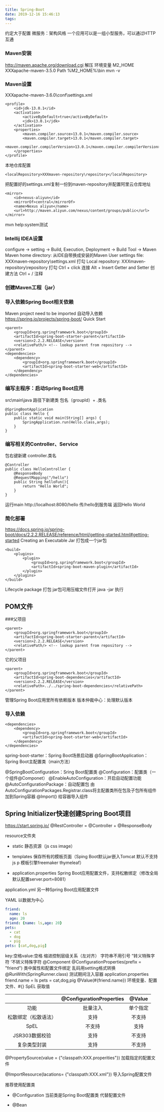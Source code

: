 ```yaml
---
title: Spring-Boot
date: 2019-12-16 15:46:13
tags:
---
```

约定大于配置
微服务：架构风格
一个应用可以是一组小型服务，可以通过HTTP互通

### Maven安装
http://maven.apache.org/download.cgi 解压
环境变量
M2_HOME XXXapache-maven-3.5.0
Path %M2_HOME%\bin
mvn -v
### Maven设置
XXXapache-maven-3.6.0\conf\settings.xml
~~~
<profile>
    <id>jdk-13.0.1</id>
    <activation>
        <activeByDefault>true</activeByDefault>
        <jdk>13.0.1</jdk>
    </activation>
    <properties>
        <maven.compiler.source>13.0.1</maven.compiler.source>
        <maven.compiler.target>13.0.1</maven.compiler.target>
        <maven.compiler.compilerVersion>13.0.1</maven.compiler.compilerVersion>
    </properties>
</profile>
~~~
本地仓库配置
~~~
<localRepository>XXXmaven-repository\repository</localRepository>
~~~
把配置好的settings.xml复制一份到maven-repository并配置阿里云仓库地址
~~~
<mirror>  
	<id>nexus-aliyun</id>  
	<mirrorOf>central</mirrorOf>    
	<name>Nexus aliyun</name>  
	<url>http://maven.aliyun.com/nexus/content/groups/public</url>  
</mirror>
~~~
mvn help:system测试
### Intellij IDEA设置
configure -> setting -> Build, Execution, Deployment -> Build Tool -> Maven
Maven home directory: 从IDE自带换成安装的Maven
User settings file: XXXmaven-repository\settings.xml 打勾
Local repository: XXXmaven-repository\repository 打勾
Ctrl + click 连接
Alt + Insert Getter and Setter 创建方法 
Ctrl + / 注释

### 创建Maven工程（jar）
### 导入依赖Spring Boot相关依赖
Maven project need to be imported 自动导入依赖
https://spring.io/projects/spring-boot/ Quick Start
~~~
<parent>
    <groupId>org.springframework.boot</groupId>
    <artifactId>spring-boot-starter-parent</artifactId>
    <version>2.2.2.RELEASE</version>
    <relativePath/> <!-- lookup parent from repository -->
</parent>
<dependencies>
    <dependency>
        <groupId>org.springframework.boot</groupId>
        <artifactId>spring-boot-starter-web</artifactId>
    </dependency>
</dependencies>
~~~
### 编写主程序：启动Spring Boot应用
src\main\java 路径下新建类 包名（groupId）+ .类名
~~~
@SpringBootApplication
public class Hello {
    public static void main(String[] args) {
        SpringApplication.run(Hello.class,args);
    }
}
~~~
### 编写相关的Controller、Service
包右键新建 controller.类名
~~~
@Controller
public class HelloController {
    @ResponseBody
    @RequestMapping("/hello")
    public String helloFun(){
        return "Hello World";
    }
}
~~~
运行main
http://localhost:8080/hello 传/hello到服务端 返回Hello World
### 简化部署
https://docs.spring.io/spring-boot/docs/2.2.2.RELEASE/reference/html/getting-started.html#getting-started
Creating an Executable Jar 打包成一个jar包
~~~
<build>
    <plugins>
        <plugin>
            <groupId>org.springframework.boot</groupId>
            <artifactId>spring-boot-maven-plugin</artifactId>
        </plugin>
    </plugins>
</build>
~~~
Lifecycle package 打包
jar包可用压缩文件打开
java -jar 执行

## POM文件
###父项目
~~~
<parent>
    <groupId>org.springframework.boot</groupId>
    <artifactId>spring-boot-starter-parent</artifactId>
    <version>2.2.2.RELEASE</version>
    <relativePath/> <!-- lookup parent from repository -->
</parent>
~~~
它的父项目
~~~
<parent>
    <groupId>org.springframework.boot</groupId>
    <artifactId>spring-boot-dependencies</artifactId>
    <version>2.2.2.RELEASE</version>
    <relativePath>../../spring-boot-dependencies</relativePath>
</parent>
~~~
管理Spring Boot应用里所有依赖版本
版本仲裁中心：处理默认版本
### 导入依赖
~~~
<dependencies>
    <dependency>
        <groupId>org.springframework.boot</groupId>
        <artifactId>spring-boot-starter-web</artifactId>
    </dependency>
</dependencies>
~~~
spring-boot-starter：Spring Boot场景启动器
@SpringBootApplication：Spring Boot主配置类（main方法）


@SpringBootConfiguration：Sring Boot配置类
@Configuration：配置类（一个组件@Componet）
@EnableAutoConfiguration：开启自动配置功能
@AutoConfigurationPackage：自动配置包 
由AutoConfigurationPackages.Registrar.class将主配置类所在包及子包所有组件加到Spring容器
@Import() 给容器导入组件
## Spring Initializer快速创建Spring Boot项目
https://start.spring.io/
@RestController = @Controller + @ResponseBody

resource文件夹

* static 静态资源（js css image）

* templates 保存所有的模板页面（Sping Boot默认jar嵌入Tomcat 默认不支持js p 模板引擎freemaker thymeleaf）
* application.properties Spring Boot应用配置文件，支持松散绑定（修改全局默认配置server.port=8081）

application.yml 另一种Spring Boot应用配置文件

YAML 以数据为中心

~~~yml
friend:
  name: ls
  age: 20
friend: {name: ls,age: 20}
pets:
  - cat
  - dog
  - pig
pets: [cat,dog,pig]
~~~
key:空格value:空格 
缩进控制层级关系（左对齐）
字符串不用引号 “转义特殊字符 ‘不转义特殊字符
@Component
@ConfigurationProperties(prefix = "friend") 类中属性和配置文件绑定 乱码用setting格式转换
@RunWith(SpringRunner.class) 测试期间注入容器
application.properties
friend.name = ls
pets = cat,dog,pig
@Value(#{friend.name}) 环境变量、配置文件、#{} SpEL 获取值

|                      | @ConfigurationProperties |  @Value  |
| :------------------: | :----------------------: | :------: |
|         功能         |         批量注入         | 单个指定 |
| 松散绑定（松散语法） |           支持           |  不支持  |
|         SpEL         |          不支持          |   支持   |
|    JSR303数据校验    |           支持           |  不支持  |
|     复杂类型封装     |           支持           |  不支持  |

@PropertySource(value = {"classpath:XXX.properities"}) 加载指定的配置文件

@ImportResource(lacations= {"classpath:XXX.xml"}) 导入Spring配置文件

推荐使用配置类

* @Configuration 当前类是Spring Boot配置类 代替配置文件

* @Bean  